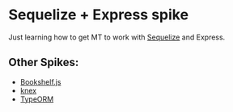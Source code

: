 # Sequelize + Express spike

Just learning how to get MT to work with [Sequelize](http://docs.sequelizejs.com/en/v3/) and Express.

## Other Spikes:

+ [Bookshelf.js](https://github.com/localshred/bookshelf-mt-spike)
+ [knex](https://github.com/localshred/knex-mt-spike)
+ [TypeORM](https://github.com/localshred/typeorm-mt-spike)
